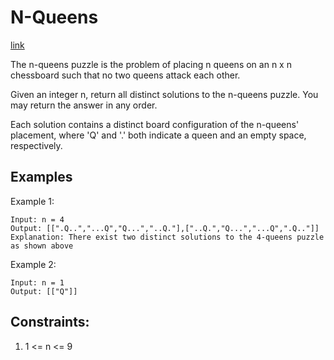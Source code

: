 # N-Queens

[link](https://leetcode.com/problems/n-queens/description/)

The n-queens puzzle is the problem of placing n queens on an n x n chessboard such that no two queens attack each other.

Given an integer n, return all distinct solutions to the n-queens puzzle. You may return the answer in any order.

Each solution contains a distinct board configuration of the n-queens' placement, where 'Q' and '.' both indicate a queen and an empty space, respectively.

## Examples

Example 1:

```
Input: n = 4
Output: [[".Q..","...Q","Q...","..Q."],["..Q.","Q...","...Q",".Q.."]]
Explanation: There exist two distinct solutions to the 4-queens puzzle as shown above
```

Example 2:

```
Input: n = 1
Output: [["Q"]]
```

## Constraints:
1. 1 <= n <= 9